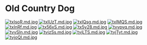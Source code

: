 # Old Country Dog

[![txIsoR.md.jpg](https://s1.ax1x.com/2020/06/14/txIsoR.md.jpg)](https://imgchr.com/i/txIsoR)
[![txIUzT.md.jpg](https://s1.ax1x.com/2020/06/14/txIUzT.md.jpg)](https://imgchr.com/i/txIUzT)
[![txIQsg.md.jpg](https://s1.ax1x.com/2020/06/14/txIQsg.md.jpg)](https://imgchr.com/i/txIQsg)
[![txIMQS.md.jpg](https://s1.ax1x.com/2020/06/14/txIMQS.md.jpg)](https://imgchr.com/i/txIMQS)
[![txInRf.md.jpg](https://s1.ax1x.com/2020/06/14/txInRf.md.jpg)](https://imgchr.com/i/txInRf)
[![tx56xS.md.jpg](https://s1.ax1x.com/2020/06/14/tx56xS.md.jpg)](https://imgchr.com/i/tx56xS)
[![tx5y28.md.jpg](https://s1.ax1x.com/2020/06/14/tx5y28.md.jpg)](https://imgchr.com/i/tx5y28)
[![tvvpyq.md.jpg](https://s1.ax1x.com/2020/06/13/tvvpyq.md.jpg)](https://imgchr.com/i/tvvpyq)
[![tvvSln.md.jpg](https://s1.ax1x.com/2020/06/13/tvvSln.md.jpg)](https://imgchr.com/i/tvvSln)
[![tvjzSs.md.jpg](https://s1.ax1x.com/2020/06/13/tvjzSs.md.jpg)](https://imgchr.com/i/tvjzSs)
[![tvjLTS.md.jpg](https://s1.ax1x.com/2020/06/13/tvjLTS.md.jpg)](https://imgchr.com/i/tvjLTS)
[![tvjTyt.md.jpg](https://s1.ax1x.com/2020/06/13/tvjTyt.md.jpg)](https://imgchr.com/i/tvjTyt)
[![tvjoQI.md.jpg](https://s1.ax1x.com/2020/06/13/tvjoQI.md.jpg)](https://imgchr.com/i/tvjoQI)
